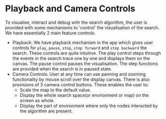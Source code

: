 # Playback and Camera Controls

To visualise, interact and debug with the search algorithm, the user is provided with some mechanisms to 'control' the visualisation of the search. We have essentially 2 main feature controls:
- Playback: We have playback mechanism in the app which gives user controls for `play`, `pause`, `stop`, `step forward` and `step backward` the search. These controls are quite intuitive. The play control steps through the events in the search trace one by one and displays them on the canvas. The pause control pauses the visualisation. The step functions are provided when the search is in paused state.
- Camera Controls: User at any time can use panning and zooming functionality by mouse scroll over the display canvas. There is also provisions of 3 camera control buttons. These enables the user to:
  - Scale the map to the default value.
  - Display the whole search space(or environment or map) on the screen as whole.
  - Display the part of environment where only the nodes interacted by the algorithm are present.
